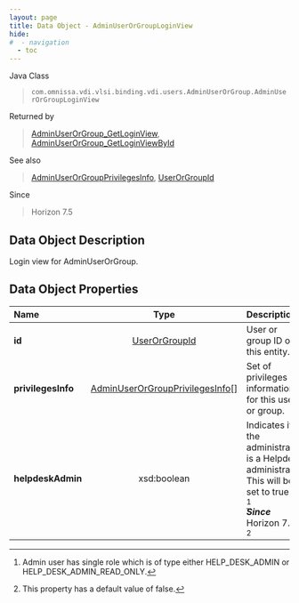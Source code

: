 ```yaml
---
layout: page
title: Data Object - AdminUserOrGroupLoginView
hide:
#  - navigation
  - toc
---
```






Java Class
> `com.omnissa.vdi.vlsi.binding.vdi.users.AdminUserOrGroup.AdminUserOrGroupLoginView`

Returned by
> [AdminUserOrGroup_GetLoginView](vdi.users.AdminUserOrGroup.md#getLoginView), [AdminUserOrGroup_GetLoginViewById](vdi.users.AdminUserOrGroup.md#getLoginViewById)

See also
> [AdminUserOrGroupPrivilegesInfo](vdi.users.AdminUserOrGroup.AdminUserOrGroupPrivilegesInfo.md), [UserOrGroupId](vdi.entity.UserOrGroupId.md)

Since
> Horizon 7.5


## Data Object Description

Login view for AdminUserOrGroup.

## Data Object Properties

 Name | Type | Description
:---|:---:|:---
**id**| [UserOrGroupId](vdi.entity.UserOrGroupId.md)|  User or group ID of this entity.
**privilegesInfo**| [AdminUserOrGroupPrivilegesInfo[]](vdi.users.AdminUserOrGroup.AdminUserOrGroupPrivilegesInfo.md)|  Set of privileges information for this user or group.
**helpdeskAdmin**|  xsd:boolean|  Indicates if the administrator is a Helpdesk administrator. This will be set to true if: [^220] <br>**_Since_** Horizon 7.11 [^5]


 


[^5]: This property has a default value of false.
[^220]: Admin user has single role which is of type either HELP_DESK_ADMIN or HELP_DESK_ADMIN_READ_ONLY.
